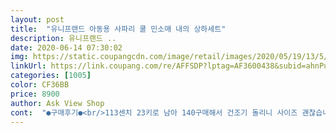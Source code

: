 ```yaml
---
layout: post 
title:  "유니프랜드 아동용 사파리 쿨 민소매 내의 상하세트" 
description: 유니프랜드 ..
date: 2020-06-14 07:30:02 
img: https://static.coupangcdn.com/image/retail/images/2020/05/19/13/5/b744c293-1548-40d6-994c-5f494b60da40.jpg 
linkUrl: https://link.coupang.com/re/AFFSDP?lptag=AF3600438&subid=ahnPublicAsk&pageKey=1606220396&itemId=2743323975&vendorItemId=70733349525&traceid=V0-113-6f6b692fb3da8bb7 
categories: [1005] 
color: CF36BB 
price: 8900 
author: Ask View Shop 
cont:  "●구매후기●<br/>113센치 23키로 남아 140구매해서 건조기 돌리니 사이즈 괜찮습니다<br/>개인적으로 자카드소재가 나은거 같아서 다른 디잔 구경 갑니다<br/>부들부들좋아요<br/>소재 얇고 보드러워요 근데 아이가 장난치며 어깨끈을 당기면서 놀았더니 가슴까지 늘어났네요 ㅋㅋ<br/>여러가지 브랜드 입혀봤는데 유니프랜드 가성비 넘 좋아요소재도 비슷한 가격대 상품중에 젤 좋네요<br/>초등3 여아 아주편한가봐요 부드럽고 좋아합니다<br/>" 
---
```

